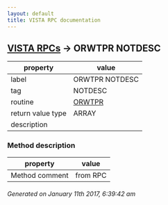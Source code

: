 ```yaml
---
layout: default
title: VISTA RPC documentation
---
```




## [VISTA RPCs](TableOfContent.md) &#8594; ORWTPR NOTDESC 

 property | value 
--- | --- 
 label | ORWTPR NOTDESC
 tag | NOTDESC
 routine | [ORWTPR](http://code.osehra.org/dox/Routine_ORWTPR_source.html)
 return value type | ARRAY
 description | 


### Method description

 property | value 
--- | --- 
 Method comment | from RPC




 ###### Generated on January 11th 2017, 6:39:42 am